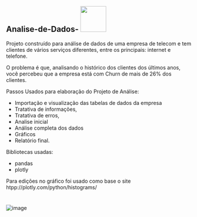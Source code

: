 ## Analise-de-Dados-  <img width="70" height="70" src= "https://github.com/mircothibes/Analise-de-Dados-/assets/120477644/2826ba0a-cc7a-47a9-96fb-0a59497b7189" /> 




Projeto construído para análise de dados de uma empresa de telecom e tem clientes de vários serviços diferentes, entre os principais: internet e telefone.

O problema é que, analisando o histórico dos clientes dos últimos anos, você percebeu que a empresa está com Churn de mais de 26% dos clientes.

Passos Usados para elaboração do Projeto de Análise:
- Importação e visualização das tabelas de dados da empresa 
- Tratativa de informações, 
- Tratativa de erros, 
- Analise inicial 
- Análise completa dos dados
- Gráficos
- Relatório final.

Bibliotecas usadas:
- pandas
- plotly 

Para edições no gráfico foi usado como base o site htpp://plotly.com/python/histograms/
#
![image](https://github.com/mircothibes/Analise-de-Dados-/assets/120477644/a750a728-9d2d-4a41-9a48-faecc9739362)



